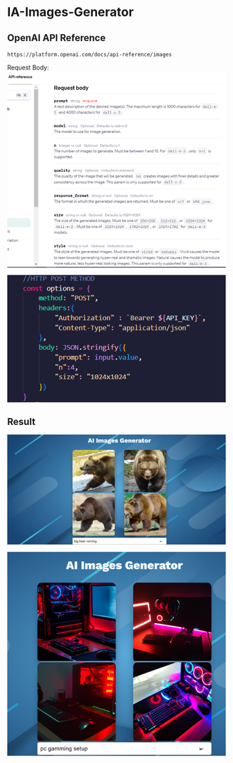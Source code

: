﻿




# IA-Images-Generator
## OpenAI API Reference
```
https://platform.openai.com/docs/api-reference/images
```
Request Body:
![](https://github.com/haitaoo1/IA-Images-Generator/blob/main/src/requestBody.png)

![](https://github.com/haitaoo1/IA-Images-Generator/blob/main/src/HTTP.png)

## Result
 ![](https://github.com/haitaoo1/IA-Images-Generator/blob/main/src/results2.png)
 
 ![](https://github.com/haitaoo1/IA-Images-Generator/blob/main/src/results3.png)
 